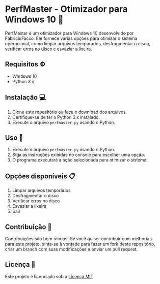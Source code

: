 # PerfMaster - Otimizador para Windows 10 🚀

PerfMaster é um otimizador para Windows 10 desenvolvido por FabricioFacco. Ele fornece várias opções para otimizar o sistema operacional, como limpar arquivos temporários, desfragmentar o disco, verificar erros no disco e esvaziar a lixeira.

## Requisitos ⚙️

- Windows 10
- Python 3.x

## Instalação 💻

1. Clone este repositório ou faça o download dos arquivos.
2. Certifique-se de ter o Python 3.x instalado.
3. Execute o arquivo `perfmaster.py` usando o Python.

## Uso 🚀

1. Execute o arquivo `perfmaster.py` usando o Python.
2. Siga as instruções exibidas no console para escolher uma opção.
3. O programa executará a ação selecionada para otimizar o sistema.

## Opções disponíveis 📋

1. Limpar arquivos temporários
2. Desfragmentar o disco
3. Verificar erros no disco
4. Esvaziar a lixeira
5. Sair

## Contribuição 🤝

Contribuições são bem-vindas! Se você quiser contribuir com melhorias para este projeto, sinta-se à vontade para fazer um fork deste repositório, criar um branch com suas modificações e enviar um pull request.

## Licença 📄

Este projeto é licenciado sob a [Licença MIT](LICENSE).

